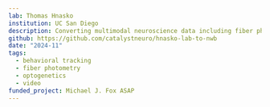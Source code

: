 ```yaml
---
lab: Thomas Hnasko
institution: UC San Diego
description: Converting multimodal neuroscience data including fiber photometry, optogenetic stimulation, behavioral tracking, and histology imaging. The data includes shock interface recordings, video tracking with AnyMaze, fiber photometry signals from TDT systems, and pose estimation using DeepLabCut.
github: https://github.com/catalystneuro/hnasko-lab-to-nwb
date: "2024-11"
tags:
  - behavioral tracking
  - fiber photometry
  - optogenetics
  - video
funded_project: Michael J. Fox ASAP
---
```

